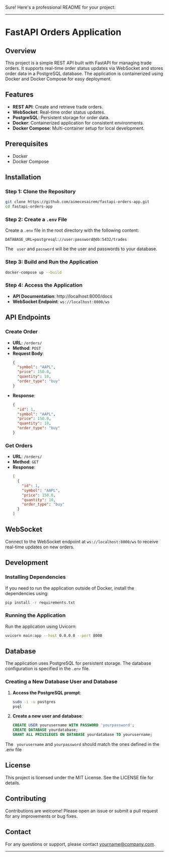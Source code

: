 Sure! Here's a professional README for your project:

---

# FastAPI Orders Application

## Overview
This project is a simple REST API built with FastAPI for managing trade orders. It supports real-time order status updates via WebSocket and stores order data in a PostgreSQL database. The application is containerized using Docker and Docker Compose for easy deployment.

## Features
- **REST API**: Create and retrieve trade orders.
- **WebSocket**: Real-time order status updates.
- **PostgreSQL**: Persistent storage for order data.
- **Docker**: Containerized application for consistent environments.
- **Docker Compose**: Multi-container setup for local development.

## Prerequisites
- Docker
- Docker Compose

## Installation

### Step 1: Clone the Repository
```bash
git clone https://github.com/aimecesairem/fastapi-orders-app.git
cd fastapi-orders-app
```

### Step 2: Create a `.env` File
Create a `.env` file in the root directory with the following content:
```
DATABASE_URL=postgresql://user:password@db:5432/trades
```
The ``` user``` and ```password``` will be the user and passwords to your database.

### Step 3: Build and Run the Application
```bash
docker-compose up --build
```

### Step 4: Access the Application
- **API Documentation**: http://localhost:8000/docs
- **WebSocket Endpoint**: `ws://localhost:8000/ws`

## API Endpoints

### Create Order
- **URL**: `/orders/`
- **Method**: `POST`
- **Request Body**:
  ```json
  {
    "symbol": "AAPL",
    "price": 150.0,
    "quantity": 10,
    "order_type": "buy"
  }
  ```
- **Response**:
  ```json
  {
    "id": 1,
    "symbol": "AAPL",
    "price": 150.0,
    "quantity": 10,
    "order_type": "buy"
  }
  ```

### Get Orders
- **URL**: `/orders/`
- **Method**: `GET`
- **Response**:
  ```json
  [
    {
      "id": 1,
      "symbol": "AAPL",
      "price": 150.0,
      "quantity": 10,
      "order_type": "buy"
    }
  ]
  ```

## WebSocket
Connect to the WebSocket endpoint at `ws://localhost:8000/ws` to receive real-time updates on new orders.

## Development

### Installing Dependencies
If you need to run the application outside of Docker, install the dependencies using:
```bash
pip install -r requirements.txt
```

### Running the Application
Run the application using Uvicorn:
```bash
uvicorn main:app --host 0.0.0.0 --port 8000
```

## Database
The application uses PostgreSQL for persistent storage. The database configuration is specified in the `.env` file.

### Creating a New Database User and Database
1. **Access the PostgreSQL prompt**:
    ```bash
    sudo -i -u postgres
    psql
    ```

2. **Create a new user and database**:
    ```sql
    CREATE USER yourusername WITH PASSWORD 'yourpassword';
    CREATE DATABASE yourdatabase;
    GRANT ALL PRIVILEGES ON DATABASE yourdatabase TO yourusername;
    ```
The ``` yourusername``` and ```yourpassword``` should match the ones defined in the .env file

## License
This project is licensed under the MIT License. See the LICENSE file for details.

## Contributing
Contributions are welcome! Please open an issue or submit a pull request for any improvements or bug fixes.

## Contact
For any questions or support, please contact yourname@company.com.

---
